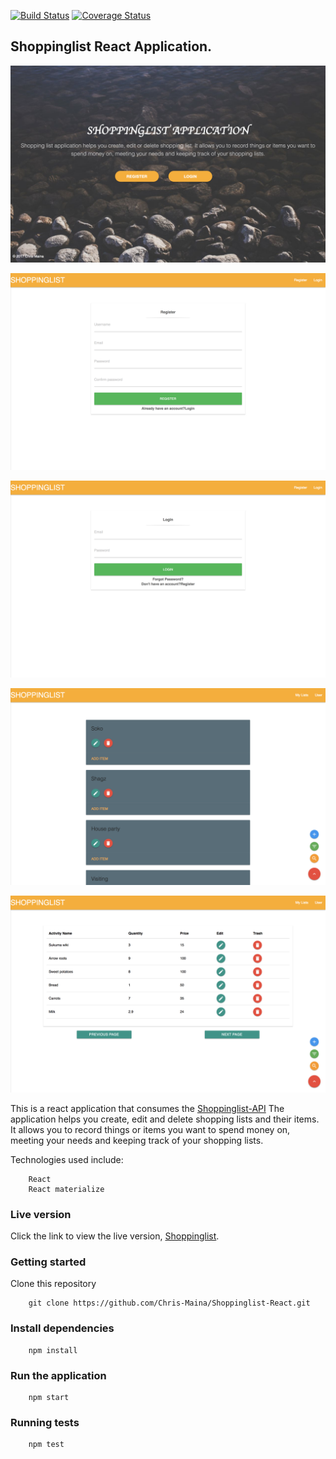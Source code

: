 [![Build Status](https://travis-ci.org/Chris-Maina/Shoppinglist-React.svg?branch=develop)](https://travis-ci.org/Chris-Maina/Shoppinglist-React)
[![Coverage Status](https://coveralls.io/repos/github/Chris-Maina/Shoppinglist-React/badge.svg?branch=ch-testing)](https://coveralls.io/github/Chris-Maina/Shoppinglist-React?branch=develop)

## Shoppinglist React Application.

![Screenshot of Home page](/images/homePg.png)

![Screenshot of Register page](/images/ft-register.png)

![Screenshot of Login page](/images/ft-login.png)

![Screenshot of  Shoppinglist page](/images/listPg.png)

![Screenshot of item page](/images/itemsPg.png)

This is a react application that consumes the [Shoppinglist-API](https://github.com/Chris-Maina/Shoppinglist-api)
The application helps you create, edit and delete shopping lists  and their items. It allows you to record things or items you want to spend money on, meeting your needs and keeping track of your shopping lists.

Technologies used include:

        React 
        React materialize

### Live version

Click the link to view the live version, [Shoppinglist](https://shopping-list-front-react.herokuapp.com/).

### Getting started
 Clone this repository 

        git clone https://github.com/Chris-Maina/Shoppinglist-React.git

### Install dependencies

        npm install

### Run the application

        npm start

### Running tests

        npm test

